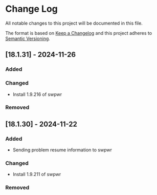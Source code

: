 # Change Log

All notable changes to this project will be documented in this file.

The format is based on [Keep a Changelog](http://keepachangelog.com/) and this project adheres to [Semantic Versioning](http://semver.org/).


## [18.1.31] - 2024-11-26

### Added

### Changed

- Install 1.9.216 of swpwr

### Removed

## [18.1.30] - 2024-11-22

### Added

- Sending problem resume information to swpwr

### Changed

- Install 1.9.211 of swpwr

### Removed
